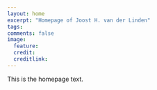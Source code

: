```yaml
---
layout: home
excerpt: "Homepage of Joost H. van der Linden"
tags: 
comments: false
image:
  feature: 
  credit: 
  creditlink: 
---
```


This is the homepage text.